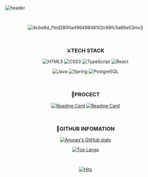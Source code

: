![header](https://capsule-render.vercel.app/api?type=waving&color=0:deaaff,100:c0fdff&height=200&section=header&text=Ji%20Yeong&fontColor=ffffff&fontSize=70)

<br>  

<div align=center>
  
  ![4cbe8d_f1ed2800a49649848102c68fc5a66e53mv2](https://user-images.githubusercontent.com/57383657/150905155-82093108-dd82-4f36-97f5-eb1561c0db5b.gif)
  
</div>
  
<br>

  
<div align=center>
  
  ### ⚔TECH STACK

  
![HTML5](https://img.shields.io/badge/HTML5-E34F26?style=flat-square&logo=HTML5&logoColor=ffffff)
![CSS3](https://img.shields.io/badge/CSS3-1572B6?style=flat-square&logo=CSS3&logoColor=ffffff)
![TypeScript](https://img.shields.io/badge/TypeScript-3178C6?style=flat-square&logo=TypeScript&logoColor=ffffff)
![React](https://img.shields.io/badge/React.js-61DAFB?style=flat-square&logo=React&logoColor=ffffff)

</div>
  
<div align=center>

![Java](https://img.shields.io/badge/Java-FF160B?style=flat-square&logo=Java&logoColor=ffffff)
![Spring](https://img.shields.io/badge/Spring-6DB33F?style=flat-square&logo=Spring&logoColor=ffffff)
![PostgreSQL](https://img.shields.io/badge/PostgreSQL-4169E1?style=flat-square&logo=PostgreSQL&logoColor=ffffff) 

</div>
</div>

<br>

<div align=center>
  
### 📖PROCECT

[![Readme Card](https://github-readme-stats.vercel.app/api/pin/?username=Jii-Yeong&repo=my-own-note-frontend&theme=buefy)](https://github.com/jii-yeong/my-own-note-frontend)
[![Readme Card](https://github-readme-stats.vercel.app/api/pin/?username=Jii-Yeong&repo=createdoodle&theme=buefy)](https://github.com/jii-yeong/createdoodle)

</div>

<br>

<div align=center>
  
### 🔎GITHUB INFOMATION
[![Anurag's GitHub stats](https://github-readme-stats.vercel.app/api?username=Jii-Yeong&theme=buefy)](https://github.com/anuraghazra/github-readme-stats)
  
[![Top Langs](https://github-readme-stats.vercel.app/api/top-langs/?username=Jii-Yeong&layout=compact&theme=buefy)](https://github.com/anuraghazra/github-readme-stats)

</div>

<br>

<div align=center>
  
[![Hits](https://hits.seeyoufarm.com/api/count/incr/badge.svg?url=https%3A%2F%2Fgithub.com%2FJii-Yeong%2Fhit-counter&count_bg=%236667AB&title_bg=%236667AB&title=hits&edge_flat=false)](https://hits.seeyoufarm.com)
  
</div>
